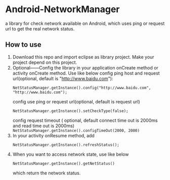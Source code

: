 # Android-NetworkManager
a library for check network available on Android, which uses ping or request url to get the real network status.


How to use
---
1. Download this repo and import eclipse as library project. Make your project depend on this project.
2. Optional——Config the library in your application onCreate method or activity onCreate method. Use like below
    config ping host and request url(optional, default is "http://www.baidu.com"):   
	```
	NetStatusManager.getInstance().config("http://www.baidu.com", "http://www.baidu.com");
	```
    config use ping or request url(optional, default is request url)
	```
	NetStatusManager.getInstance().setCheckType(false);
	``` 	
    config request timeout ( optional, default connect time out is 2000ms and read time out is 2000ms)
        ```
        NetStatusManager.getInstance().configTimeOut(2000, 2000)
        ``` 
3. In your activity onResume method, add 
   	```
	NetStatusManager.getInstance().refreshStatus();
	``` 
4. When you want to access network state, use like below
	```
	NetStatusManager.getInstance().getNetStatus()
	``` 	
   which return the network status.
